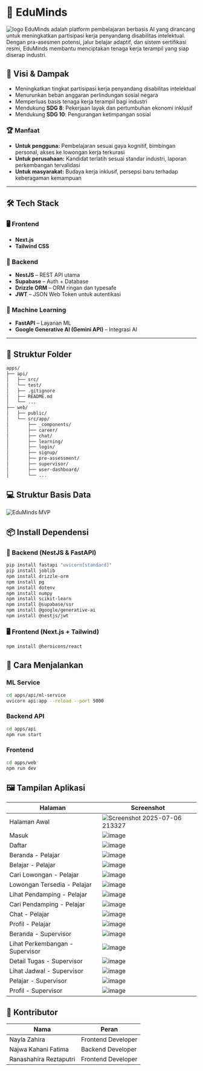 # 🧠 EduMinds

![logo](https://github.com/user-attachments/assets/d18d4337-392f-43f6-8def-a0e87c06a671)
EduMinds adalah platform pembelajaran berbasis AI yang dirancang untuk meningkatkan partisipasi kerja penyandang disabilitas intelektual. Dengan pra-asesmen potensi, jalur belajar adaptif, dan sistem sertifikasi resmi, EduMinds membantu menciptakan tenaga kerja terampil yang siap diserap industri.

## 🎯 Visi & Dampak

- Meningkatkan tingkat partisipasi kerja penyandang disabilitas intelektual
- Menurunkan beban anggaran perlindungan sosial negara
- Memperluas basis tenaga kerja terampil bagi industri
- Mendukung **SDG 8**: Pekerjaan layak dan pertumbuhan ekonomi inklusif
- Mendukung **SDG 10**: Pengurangan ketimpangan sosial

### 🏆 Manfaat

- **Untuk pengguna:** Pembelajaran sesuai gaya kognitif, bimbingan personal, akses ke lowongan kerja terkurasi
- **Untuk perusahaan:** Kandidat terlatih sesuai standar industri, laporan perkembangan tervalidasi
- **Untuk masyarakat:** Budaya kerja inklusif, persepsi baru terhadap keberagaman kemampuan

---

## 🛠️ Tech Stack

### 🖥️ Frontend
- **Next.js**
- **Tailwind CSS**

### 🔧 Backend
- **NestJS** – REST API utama
- **Supabase** – Auth + Database
- **Drizzle ORM** – ORM ringan dan typesafe
- **JWT** – JSON Web Token untuk autentikasi

### 🤖 Machine Learning
- **FastAPI** – Layanan ML
- **Google Generative AI (Gemini API)** – Integrasi AI

---

## 📁 Struktur Folder

```bash
apps/
├── api/
│   ├── src/
│   └── test/
│   ├── .gitignore
│   ├── README.md
│   └── ...
├── web/
│   ├── public/
│   └── src/app/
│       ├── _components/
│       ├── career/
│       ├── chat/
│       ├── learning/
│       ├── login/
│       ├── signup/
│       ├── pre-assessment/
│       ├── supervisor/
│       ├── user-dashboard/
│       └── ...
```

## 💻 Struktur Basis Data
![EduMinds MVP](https://github.com/user-attachments/assets/d8a5f4ea-3c26-4a65-85c9-ef4acb779ea0)


## 📦 Install Dependensi

### 🔧 Backend (NestJS & FastAPI)

```bash
pip install fastapi "uvicorn[standard]"
pip install joblib
npm install drizzle-orm
npm install pg
npm install dotenv
npm install numpy
npm install scikit-learn
npm install @supabase/ssr
npm install @google/generative-ai
npm install @nestjs/jwt
```

### 🖥️ Frontend (Next.js + Tailwind)

```bash
npm install @heroicons/react
```


## 🚀 Cara Menjalankan

### ML Service
```bash
cd apps/api/ml-service
uvicorn api:app --reload --port 5000
```

### Backend API
```bash
cd apps/api
npm run start
```

### Frontend
```bash
cd apps/web
npm run dev
```

## 🖼️ Tampilan Aplikasi
| Halaman | Screenshot |
|---|---|
| Halaman Awal | ![Screenshot 2025-07-06 213327](https://github.com/user-attachments/assets/436a9ca3-beb7-422a-9e00-7c4e95d1d881) |
| Masuk | ![image](https://github.com/user-attachments/assets/42e450d7-1607-45ad-b901-288c973e4c34) |
| Daftar | ![image](https://github.com/user-attachments/assets/7fa0d25d-ff79-4b9d-90f8-a57a338603c6) |
| Beranda - Pelajar | ![image](https://github.com/user-attachments/assets/661194c0-fc01-49cb-9b1b-22f40df8d342) |
| Belajar - Pelajar | ![image](https://github.com/user-attachments/assets/e2a30def-644d-47f6-b42f-9626d910233c) |
| Cari Lowongan - Pelajar | ![image](https://github.com/user-attachments/assets/b26ced1b-1df5-4b40-8afc-670abea55de8) |
| Lowongan Tersedia - Pelajar | ![image](https://github.com/user-attachments/assets/c596b2f0-78bd-4f3a-8b30-14989cf7598d) |
| Lihat Pendamping - Pelajar | ![image](https://github.com/user-attachments/assets/ed43a703-c67f-4e84-b60c-6c23f1b08d35) |
| Cari Pendamping - Pelajar | ![image](https://github.com/user-attachments/assets/a9a8ab47-bf28-4f93-ae06-6a92aae58d38) |
| Chat - Pelajar | ![image](https://github.com/user-attachments/assets/7e66f10c-91b7-406a-b078-1a5a43234c36) |
| Profil - Pelajar | ![image](https://github.com/user-attachments/assets/c12c5297-6ec4-477f-85b4-2c41cde73356) |
| Beranda - Supervisor | ![image](https://github.com/user-attachments/assets/4cf09861-fbdf-4eca-af67-ddb804b02afe) |
| Lihat Perkembangan - Supervisor | ![image](https://github.com/user-attachments/assets/b2220b92-eb46-4987-8efd-ba0e878900f7) |
| Detail Tugas - Supervisor | ![image](https://github.com/user-attachments/assets/436edd88-8cc7-4a53-b1a4-e01d31da6410) |
| Lihat Jadwal - Supervisor | ![image](https://github.com/user-attachments/assets/9627bad8-48c0-492a-a6b2-5b314e137488) |
| Pelajar - Supervisor | ![image](https://github.com/user-attachments/assets/c21b961c-5b1e-40f5-8807-b812df40d78a) |
| Profil - Supervisor | ![image](https://github.com/user-attachments/assets/81a80b1d-2bc6-486d-8f72-c5fc16a060e1) |


## 👥 Kontributor

| Nama                    | Peran               |
|-------------------------|---------------------|
| Nayla Zahira            | Frontend Developer  |
| Najwa Kahani Fatima     | Backend Developer   |
| Ranashahira Reztaputri  | Frontend Developer  |
